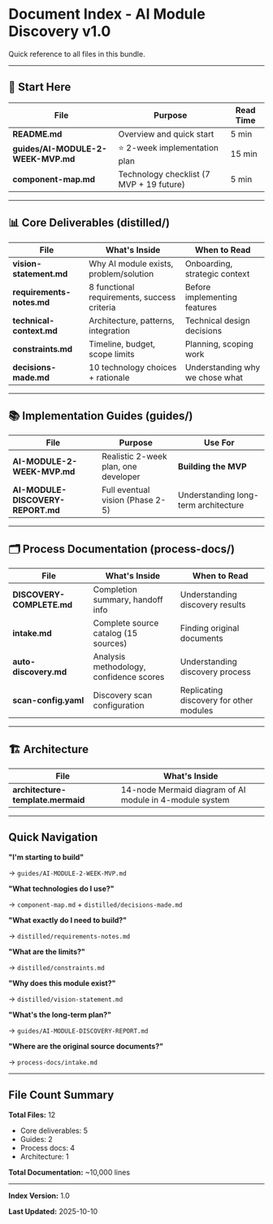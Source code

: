 # Document Index - AI Module Discovery v1.0

Quick reference to all files in this bundle.

---

## 📖 Start Here

| File | Purpose | Read Time |
|------|---------|-----------|
| **README.md** | Overview and quick start | 5 min |
| **guides/AI-MODULE-2-WEEK-MVP.md** | ⭐ 2-week implementation plan | 15 min |
| **component-map.md** | Technology checklist (7 MVP + 19 future) | 5 min |

---

## 📊 Core Deliverables (distilled/)

| File | What's Inside | When to Read |
|------|---------------|--------------|
| **vision-statement.md** | Why AI module exists, problem/solution | Onboarding, strategic context |
| **requirements-notes.md** | 8 functional requirements, success criteria | Before implementing features |
| **technical-context.md** | Architecture, patterns, integration | Technical design decisions |
| **constraints.md** | Timeline, budget, scope limits | Planning, scoping work |
| **decisions-made.md** | 10 technology choices + rationale | Understanding why we chose what |

---

## 📚 Implementation Guides (guides/)

| File | Purpose | Use For |
|------|---------|---------|
| **AI-MODULE-2-WEEK-MVP.md** | Realistic 2-week plan, one developer | **Building the MVP** |
| **AI-MODULE-DISCOVERY-REPORT.md** | Full eventual vision (Phase 2-5) | Understanding long-term architecture |

---

## 🗂️ Process Documentation (process-docs/)

| File | What's Inside | When to Read |
|------|---------------|--------------|
| **DISCOVERY-COMPLETE.md** | Completion summary, handoff info | Understanding discovery results |
| **intake.md** | Complete source catalog (15 sources) | Finding original documents |
| **auto-discovery.md** | Analysis methodology, confidence scores | Understanding discovery process |
| **scan-config.yaml** | Discovery scan configuration | Replicating discovery for other modules |

---

## 🏗️ Architecture

| File | What's Inside |
|------|---------------|
| **architecture-template.mermaid** | 14-node Mermaid diagram of AI module in 4-module system |

---

## Quick Navigation

**"I'm starting to build"**

→ `guides/AI-MODULE-2-WEEK-MVP.md`

**"What technologies do I use?"**

→ `component-map.md` + `distilled/decisions-made.md`

**"What exactly do I need to build?"**

→ `distilled/requirements-notes.md`

**"What are the limits?"**

→ `distilled/constraints.md`

**"Why does this module exist?"**

→ `distilled/vision-statement.md`

**"What's the long-term plan?"**

→ `guides/AI-MODULE-DISCOVERY-REPORT.md`

**"Where are the original source documents?"**

→ `process-docs/intake.md`

---

## File Count Summary

**Total Files:** 12

- Core deliverables: 5
- Guides: 2
- Process docs: 4
- Architecture: 1

**Total Documentation:** ~10,000 lines

---

**Index Version:** 1.0

**Last Updated:** 2025-10-10
